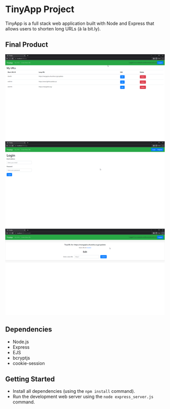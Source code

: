 # TinyApp Project

TinyApp is a full stack web application built with Node and Express that allows users to shorten long URLs (à la bit.ly).

## Final Product

!["Users Url page"](https://github.com/KishReboot/tinyapp/blob/master/docs/TinyAppUrlPage.png?raw=true)
!["Login page"](https://github.com/KishReboot/tinyapp/blob/master/docs/TinyAppLogin.png?raw=true)
!["Url edit/update page"](https://github.com/KishReboot/tinyapp/blob/master/docs/TinyAppEdit.png?raw=true)

## Dependencies

- Node.js
- Express
- EJS
- bcryptjs
- cookie-session

## Getting Started

- Install all dependencies (using the `npm install` command).
- Run the development web server using the `node express_server.js` command.
